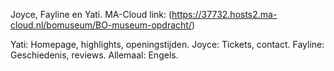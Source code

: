 Joyce, Fayline en Yati.
MA-Cloud link: (https://37732.hosts2.ma-cloud.nl/bomuseum/BO-museum-opdracht/)

Yati: Homepage, highlights, openingstijden.
Joyce: Tickets, contact.
Fayline: Geschiedenis, reviews.
Allemaal: Engels.
